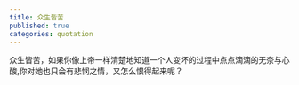 ```yaml
---
title: 众生皆苦
published: true
categories: quotation
---
```


众生皆苦，如果你像上帝一样清楚地知道一个人变坏的过程中点点滴滴的无奈与心酸,你对她也只会有悲悯之情，又怎么恨得起来呢？
